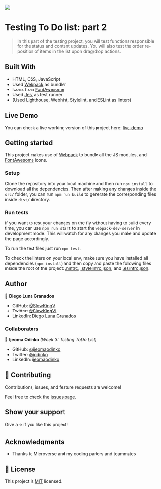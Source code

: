 ![](https://img.shields.io/badge/Microverse-blueviolet)

# Testing To Do list: part 2

> In this part of the testing project, you will test functions responsible for the status and content updates. You will also test the order re-position of items in the list upon drag/drop actions.

## Built With

- HTML, CSS, JavaScript
- Used [Webpack](https://webpack.js.org/) as bundler
- Icons from [FontAwesome](https://fontawesome.com/)
- Used [Jest](https://jestjs.io/) as test runner
- (Used Lighthouse, Webhint, Stylelint, and ESLint as linters)

## Live Demo

You can check a live working version of this project here: [live-demo](https://slowkingv.github.io/todo-list/)

## Getting started

This project makes use of [Webpack](https://webpack.js.org/) to bundle all the JS modules, and [FontAwesome](https://fontawesome.com/) icons.

### Setup

Clone the repository into your local machine and then run `npm install` to download all the dependencies. Then after making any changes inside the `src/` folder, you can run `npm run build` to generate the corresponding files inside `dist/` directory.

### Run tests

If you want to test your changes on the fly without having to build every time, you can use `npm run start` to start the `webpack-dev-server` in development mode. This will watch for any changes you make and update the page accordingly.

To run the test files just run `npm test`.

To check the linters on your local env, make sure you have installed all dependencies (`npm install`) and then copy and paste the following files inside the root of the project: [.hintrc](https://github.com/microverseinc/linters-config/blob/master/html-css/.hintrc), [.stylelintrc.json](https://github.com/microverseinc/linters-config/blob/master/html-css/.stylelintrc.json), and [.eslintrc.json](https://github.com/microverseinc/linters-config/blob/master/html-css-js/.eslintrc.json).

## Author

👤 **Diego Luna Granados**

- GitHub: [@SlowKingV](https://github.com/SlowKingV)
- Twitter: [@SlowKingVI](https://twitter.com/SlowKingVI)
- LinkedIn: [Diego Luna Granados](https://www.linkedin.com/in/diego-luna-granados/)

### Collaborators

👤 **Ijeoma Odinko** _(Week 3: Testing ToDo List)_

- GitHub: [@ijeomaodinko](https://github.com/ijeomaodinko)
- Twitter: [@iodinko](https://twitter.com/iodinko)
- LinkedIn: [ijeomaodinko](https://linkedin.com/in/ijeomaodinko)

## 🤝 Contributing

Contributions, issues, and feature requests are welcome!

Feel free to check the [issues page](../../issues/).

## Show your support

Give a ⭐️ if you like this project!

## Acknowledgments

- Thanks to Microverse and my coding parters and teammates

## 📝 License

This project is [MIT](./LICENSE) licensed.
